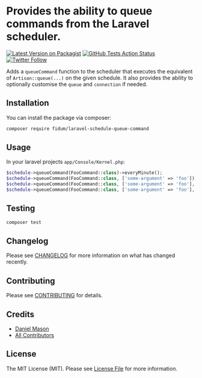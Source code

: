 # Provides the ability to queue commands from the Laravel scheduler.

[![Latest Version on Packagist](https://img.shields.io/packagist/v/fidum/laravel-schedule-queue-command.svg?style=for-the-badge)](https://packagist.org/packages/fidum/laravel-schedule-queue-command)
[![GitHub Tests Action Status](https://img.shields.io/github/workflow/status/fidum/laravel-schedule-queue-command/run-tests?label=tests&style=for-the-badge)](https://github.com/fidum/laravel-schedule-queue-command/actions?query=workflow%3Arun-tests+branch%3Amain)
[![Twitter Follow](https://img.shields.io/twitter/follow/danmasonmp?label=Follow&logo=twitter&style=for-the-badge)](https://twitter.com/danmasonmp)

Adds a `queueCommand` function to the scheduler that executes the equivalent of `Artisan::queue(...)` on the given schedule. It also provides the ability to optionally customise the `queue` and `connection` if needed.

## Installation

You can install the package via composer:

```bash
composer require fidum/laravel-schedule-queue-command
```

## Usage
In your laravel projects `app/Console/Kernel.php`:
```php
$schedule->queueCommand(FooCommand::class)->everyMinute();
$schedule->queueCommand(FooCommand::class, ['some-argument' => 'foo']);
$schedule->queueCommand(FooCommand::class, ['some-argument' => 'foo'], 'queue');
$schedule->queueCommand(FooCommand::class, ['some-argument' => 'foo'], 'queue', 'connection');
```

## Testing

```bash
composer test
```

## Changelog

Please see [CHANGELOG](CHANGELOG.md) for more information on what has changed recently.

## Contributing

Please see [CONTRIBUTING](https://github.com/dmason30/.github/blob/main/CONTRIBUTING.md) for details.

## Credits

- [Daniel Mason](https://github.com/dmason30)
- [All Contributors](../../contributors)

## License

The MIT License (MIT). Please see [License File](LICENSE.md) for more information.

